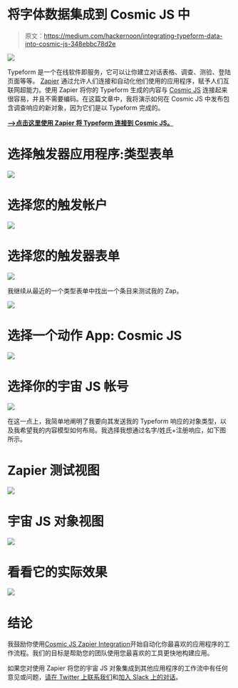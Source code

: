 # 将字体数据集成到 Cosmic JS 中

> 原文：<https://medium.com/hackernoon/integrating-typeform-data-into-cosmic-js-348ebbc78d2e>

![](img/03c81c97781a2912c78651f5975da0c1.png)

Typeform 是一个在线软件即服务，它可以让你建立对话表格、调查、测验、登陆页面等等。 [Zapier](https://zapier.com/) 通过允许人们连接和自动化他们使用的应用程序，赋予人们互联网超能力。使用 Zapier 将你的 Typeform 生成的内容与 [Cosmic JS](https://cosmicjs.com) 连接起来很容易，并且不需要编码。在这篇文章中，我将演示如何在 Cosmic JS 中发布包含调查响应的新对象，因为它们是以 Typeform 完成的。

[**—>点击这里使用 Zapier 将 Typeform 连接到 Cosmic JS。**](https://zapier.com/app/login?next=/platform/public-invite/5784/d94417b158f78245932516dc472dbfbe/)

# 选择触发器应用程序:类型表单

![](img/63fc70dd1a67d6934f1c1125fd7fb1c1.png)

# 选择您的触发帐户

![](img/e4e9d5a8ee9ccf97414816ca7de61357.png)

# 选择您的触发器表单

![](img/b3d831fce9003962474de07a45af390b.png)

我继续从最近的一个类型表单中找出一个条目来测试我的 Zap。

![](img/10c64115308c91f0f89eea05cf9c839e.png)

# 选择一个动作 App: Cosmic JS

![](img/6f60f824a21ad365e019569bedefd945.png)

# 选择你的宇宙 JS 帐号

![](img/b4c0e5543c936784688cedf3f0efc3f6.png)

在这一点上，我简单地阐明了我要向其发送我的 Typeform 响应的对象类型，以及我希望我的内容模型如何布局。我选择我想通过名字/姓氏+注册响应，如下图所示。

# Zapier 测试视图

![](img/e7d5e8a98cbf3fad1904a38eeade4d82.png)

# 宇宙 JS 对象视图

![](img/537b40b6fa3e37c7c7f14aa9fa0197b1.png)

# 看看它的实际效果

![](img/572b32f9d7f3970aa4e210cd69c06f98.png)

# 结论

我鼓励你使用[Cosmic JS Zapier Integration](https://zapier.com/platform/public-invite/5784/d94417b158f78245932516dc472dbfbe/)开始自动化你最喜欢的应用程序的工作流程。我们的目标是帮助您的团队使用您最喜欢的工具更快地构建应用。

如果您对使用 Zapier 将您的宇宙 JS 对象集成到其他应用程序的工作流中有任何意见或问题，[请在 Twitter 上联系我们](https://twitter.com/cosmic_js)和[加入 Slack 上的对话](https://cosmicjs.com/community)。